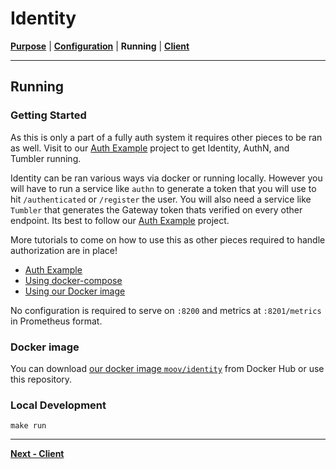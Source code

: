 # Identity
**[Purpose](README.md)** | **[Configuration](CONFIGURATION.md)** | **Running** | **[Client](../pkg/client/README.md)**

--- 

## Running

### Getting Started

As this is only a part of a fully auth system it requires other pieces to be ran as well. Visit to our [Auth Example](https://github.com/moov-io/auth-example) project to get Identity, AuthN, and Tumbler running.

Identity can be ran various ways via docker or running locally. However you will have to run a service like `authn` to generate a token that you will use to hit `/authenticated` or `/register` the user. You will also need a service like `Tumbler` that generates the Gateway token thats verified on every other endpoint. Its best to follow our [Auth Example](https://github.com/moov-io/auth-example) project.

More tutorials to come on how to use this as other pieces required to handle authorization are in place!

- [Auth Example](https://github.com/moov-io/auth-example)
- [Using docker-compose](#local-development)
- [Using our Docker image](#docker-image)

No configuration is required to serve on `:8200` and metrics at `:8201/metrics` in Prometheus format.

### Docker image

You can download [our docker image `moov/identity`](https://hub.docker.com/r/moov/identity/) from Docker Hub or use this repository. 

### Local Development

```
make run
```

---
**[Next - Client](../pkg/client/README.md)**